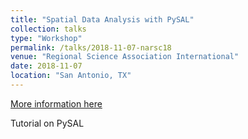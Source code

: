 ```yaml
---
title: "Spatial Data Analysis with PySAL"
collection: talks
type: "Workshop"
permalink: /talks/2018-11-07-narsc18
venue: "Regional Science Association International"
date: 2018-11-07
location: "San Antonio, TX"
---
```


[More information here](http://www.regionalscience.org/index.php?option=com_k2&view=item&id=2213:narsc-2018&Itemid=646)

Tutorial on PySAL
